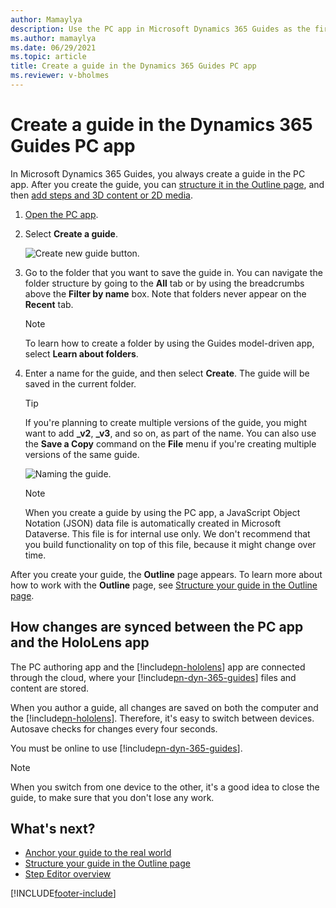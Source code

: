 ```yaml
---
author: Mamaylya
description: Use the PC app in Microsoft Dynamics 365 Guides as the first step in creating a guide. 
ms.author: mamaylya
ms.date: 06/29/2021
ms.topic: article
title: Create a guide in the Dynamics 365 Guides PC app
ms.reviewer: v-bholmes
---
```


# Create a guide in the Dynamics 365 Guides PC app

In Microsoft Dynamics 365 Guides, you always create a guide in the PC app. After you create the guide, you can [structure it in the Outline page](structure-guide.md), and then [add steps and 3D content or 2D media](pc-app-step-editor-overview.md). 

1. [Open the PC app](install-sign-in-pc-app.md).

2. Select **Create a guide**.

    ![Create new guide button.](media/create-guide-folders.PNG "Create new guide button")

3. Go to the folder that you want to save the guide in. You can navigate the folder structure by going to the **All** tab or by using the breadcrumbs above the **Filter by name** box. Note that folders never appear on the **Recent** tab. 

    > [!NOTE]
    > To learn how to create a folder by using the Guides model-driven app, select **Learn about folders**. 

4. Enter a name for the guide, and then select **Create**. The guide will be saved in the current folder. 

    > [!TIP]
    > If you're planning to create multiple versions of the guide, you might want to add **\_v2**, **\_v3**, and so on, as part of the name. You can also use the **Save a Copy** command on the **File** menu if you're creating multiple versions of the same guide.

    ![Naming the guide.](media/name-guide.PNG "Naming the guide")

    > [!NOTE]
    > When you create a guide by using the PC app, a JavaScript Object Notation (JSON) data file is automatically created in Microsoft Dataverse. This file is for internal use only. We don't recommend that you build functionality on top of this file, because it might change over time.

After you create your guide, the **Outline** page appears. To learn more about how to work with the **Outline** page, see [Structure your guide in the Outline page](structure-guide.md).

## How changes are synced between the PC app and the HoloLens app

The PC authoring app and the [!include[pn-hololens](../includes/pn-hololens.md)] app are connected through the cloud, where your [!include[pn-dyn-365-guides](../includes/pn-dyn-365-guides.md)] files and content are stored.

When you author a guide, all changes are saved on both the computer and the [!include[pn-hololens](../includes/pn-hololens.md)]. Therefore, it's easy to switch between devices. Autosave checks for changes every four seconds.

You must be online to use [!include[pn-dyn-365-guides](../includes/pn-dyn-365-guides.md)].

> [!NOTE]
> When you switch from one device to the other, it's a good idea to close the guide, to make sure that you don't lose any work.

## What's next?

- [Anchor your guide to the real world](anchor.md)
- [Structure your guide in the Outline page](structure-guide.md)
- [Step Editor overview](pc-app-step-editor-overview.md)

[!INCLUDE[footer-include](../includes/footer-banner.md)]
